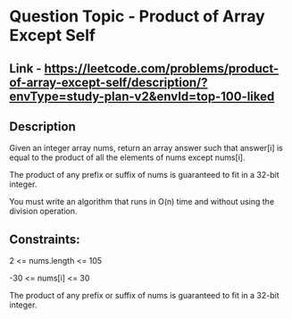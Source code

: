 # Question Topic - Product of Array Except Self


## Link - https://leetcode.com/problems/product-of-array-except-self/description/?envType=study-plan-v2&envId=top-100-liked


## Description

Given an integer array nums, return an array answer such that answer[i] is equal to the product of all the elements of nums except nums[i].

The product of any prefix or suffix of nums is guaranteed to fit in a 32-bit integer.

You must write an algorithm that runs in O(n) time and without using the division operation.

## Constraints:

2 <= nums.length <= 105

-30 <= nums[i] <= 30

The product of any prefix or suffix of nums is guaranteed to fit in a 32-bit integer.
